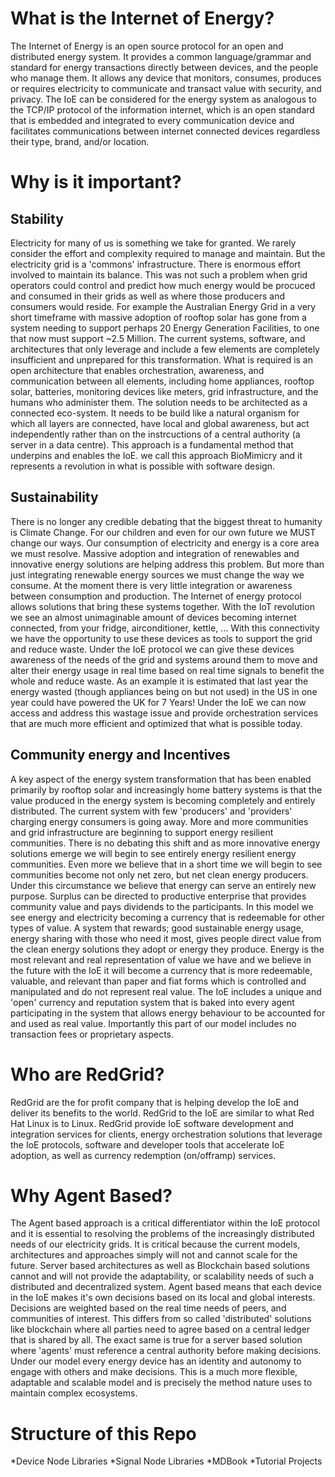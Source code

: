 # What is the Internet of Energy?
The Internet of Energy is an open source protocol for an open and distributed energy system.
It provides a common language/grammar and standard for energy transactions directly between devices, and the people who manage them.
It allows any device that monitors, consumes, produces or requires electricity to communicate and transact value with security, and privacy.
The IoE can be considered for the energy system as analogous to the TCP/IP protocol of the information internet, which is an open standard that is embedded and integrated to every communication device and facilitates communications between internet connected devices regardless their type, brand, and/or location.

# Why is it important?
## Stability
Electricity for many of us is something we take for granted.  We rarely consider the effort and complexity required to manage and maintain.  But the electricity grid is a 'commons' infrastructure.  There is enormous effort involved to maintain its balance.
This was not such a problem when grid operators could control and predict how much energy would be procuced and consumed in their grids as well as where those producers and consumers would reside.
For example the Australian Energy Grid in a very short timeframe with massive adoption of rooftop solar has gone from a system needing to support perhaps 20 Energy Generation Facilities, to one that now must support ~2.5 Million.
The current systems, software, and architectures that only leverage and include a few elements are completely insufficient and unprepared for this transformation.
What is required is an open architecture that enables orchestration, awareness, and communication between all elements, including home appliances, rooftop solar, batteries, monitoring devices like meters, grid infrastructure, and the humans who administer them.
The solution needs to be architected as a connected eco-system.  It needs to be build like a natural organism for which all layers are connected, have local and global awareness, but act independently rather than on the instrcuctions of a central authority (a server in a data centre).
This approach is a fundamental method that underpins and enables the IoE. we call this approach BioMimicry and it represents a revolution in what is possible with software design.

## Sustainability
There is no longer any credible debating that the biggest threat to humanity is Climate Change.
For our children and even for our own future we MUST change our ways.
Our consumption of electricity and energy is a core area we must resolve.
Massive adoption and integration of renewables and innovative energy solutions are helping address this problem.
But more than just integrating renewable energy sources we must change the way we consume.
At the moment there is very little integration or awareness between consumption and production.
The Internet of energy protocol allows solutions that bring these systems together.
With the IoT revolution we see an almost unimaginable amount of devices becoming internet connected, from your fridge, airconditioner, kettle, ...  With this connectivity we have the opportunity to use these devices as tools to support the grid and reduce waste.
Under the IoE protocol we can give these devices awareness of the needs of the grid and systems around them to move and alter their energy usage in real time based on real time signals to benefit the whole and reduce waste.
As an example it is estimated that last year the energy wasted (though appliances being on but not used) in the US in one year could have powered the UK for 7 Years!
Under the IoE we can now access and address this wastage issue and provide orchestration services that are much more efficient and optimized that what is possible today.

## Community energy and Incentives
A key aspect of the energy system transformation that has been enabled primarily by rooftop solar and increasingly home battery systems is that the value produced in the energy system is becoming completely and entirely distributed.
The current system with few 'producers' and 'providers' charging energy consumers is going away.  More and more communities and grid infrastructure are beginning to support energy resilient communities.
There is no debating this shift and as more innovative energy solutions emerge we will begin to see entirely energy resilient energy communities.
Even more we believe that in a short time we will begin to see communities become not only net zero, but net clean energy producers.
Under this circumstance we believe that energy can serve an entirely new purpose.  Surplus can be directed to productive enterprise that provides community value and pays dividends to the participants.
In this model we see energy and electricity becoming a currency that is redeemable for other types of value.
A system that rewards; good sustainable energy usage, energy sharing with those who need it most, gives people direct value from the clean energy solutions they adopt or energy they produce.
Energy is the most relevant and real representation of value we have and we believe in the future with the IoE it will become a currency that is more redeemable, valuable, and relevant than paper and fiat forms which is controlled and manipulated and do not represent real value.
The IoE includes a unique and 'open' currency and reputation system that is baked into every agent participating in the system that allows energy behaviour to be accounted for and used as real value.
Importantly this part of our model includes no transaction fees or proprietary aspects.

# Who are RedGrid?
RedGrid are the for profit company that is helping develop the IoE and deliver its benefits to the world.
RedGrid to the IoE are similar to what Red Hat Linux is to Linux.
RedGrid provide IoE software development and integration services for clients, energy orchestration solutions that leverage the IoE protocols, software and developer tools that accelerate IoE adoption, as well as currency redemption (on/offramp) services.

# Why Agent Based?
The Agent based approach is a critical differentiator within the IoE protocol and it is essential to resolving the problems of the increasingly distributed needs of our electricity grids.
It is critical because the current models, architectures and approaches simply will not and cannot scale for the future.
Server based architectures as well as Blockchain based solutions cannot and will not provide the adaptability, or scalability needs of such a distributed and decentralized system.
Agent based means that each device in the IoE makes it's own decisions based on its local and global interests.  Decisions are weighted based on the real time needs of peers, and communities of interest.
This differs from so called 'distributed' solutions like blockchain where all parties need to agree based on a central ledger that is shared by all.
The exact same is true for a server based solution where 'agents' must reference a central authority before making decisions.
Under our model every energy device has an identity and autonomy to engage with others and make decisions.
This is a much more flexible, adaptable and scalable model and is precisely the method nature uses to maintain complex ecosystems.

# Structure of this Repo
*Device Node Libraries
*Signal Node Libraries
*MDBook
*Tutorial Projects




